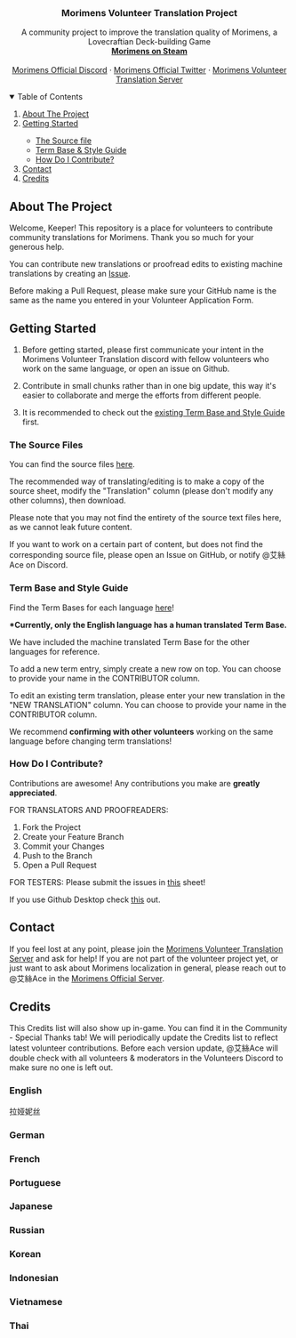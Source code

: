 
<!-- PROJECT TITLE -->
<br />
<p align="center">
 
  <h3 align="center">Morimens Volunteer Translation Project</h3>

  <p align="center">
    A community project to improve the translation quality of Morimens, a Lovecraftian Deck-building Game
    <br />
    <a href="https://store.steampowered.com/app/3052450/Morimens"><strong>Morimens on Steam</strong></a>
    <br />
    <br />
    <a href="https://discord.gg/erbwzNdsHv">Morimens Official Discord</a>
    ·
    <a href="https://x.com/MorimensOfcl">Morimens Official Twitter</a>
    ·
    <a href="https://discord.gg/m4JU2d6ce3">Morimens Volunteer Translation Server</a>
    
  </p>
</p>


<!-- TABLE OF CONTENTS -->
<details open="open">
  <summary>Table of Contents</summary>
  <ol>
    <li> <a href="#about-the-project">About The Project</a></li>
    <li><a href="#getting-started">Getting Started</a></li>
    <ul>
        <li><a href="#the-source-files">The Source file</a></li>
        <li><a href="#term-base-and-style-guide">Term Base & Style Guide</a></li>
        <li><a href="#installation">How Do I Contribute?</a></li>
      </ul>
    <li><a href="#contact">Contact</a></li>
    <li><a href="#credits">Credits</a></li>
  </ol>
</details>



<!-- ABOUT THE PROJECT -->
## About The Project

Welcome, Keeper! 
This repository is a place for volunteers to contribute community translations for Morimens. Thank you so much for your generous help.

You can contribute new translations or proofread edits to existing machine translations by creating an <a href="https://github.com/othneildrew/Best-README-Template/issues">Issue</a>.

Before making a Pull Request, please make sure your GitHub name is the same as the name you entered in your Volunteer Application Form.

<!-- GETTING STARTED -->
## Getting Started

1. Before getting started, please first communicate your intent in the Morimens Volunteer Translation discord with fellow volunteers who work on the same language, or open an issue on Github.

2. Contribute in small chunks rather than in one big update, this way it's easier to collaborate and merge the efforts from different people.

3. It is recommended to check out the [existing Term Base and Style Guide](https://drive.google.com/drive/u/1/folders/1NVBQGdhmr6w6tx9RzpX-BDKxdQD-MX9m) first.
   
### The Source Files

You can find the source files <a href="https://drive.google.com/drive/u/1/folders/1sOyopUbBhgpdZbew2WezbOrwXlmK0OoC">here</a>.

The recommended way of translating/editing is to make a copy of the source sheet, modify the "Translation" column (please don't modify any other columns), then download.

Please note that you may not find the entirety of the source text files here, as we cannot leak future content. 

If you want to work on a certain part of content, but does not find the corresponding source file, please open an Issue on GitHub, or notify @艾絲Ace on Discord.

### Term Base and Style Guide
Find the Term Bases for each language [here](https://drive.google.com/drive/u/1/folders/1NVBQGdhmr6w6tx9RzpX-BDKxdQD-MX9m)!

<b>*Currently, only the English language has a human translated Term Base.</b>

We have included the machine translated Term Base for the other languages for reference.

To add a new term entry, simply create a new row on top. You can choose to provide your name in the CONTRIBUTOR column.

To edit an existing term translation, please enter your new translation in the "NEW TRANSLATION" column. You can choose to provide your name in the CONTRIBUTOR column.

We recommend <b>confirming with other volunteers</b> working on the same language before changing term translations!

### How Do I Contribute?

Contributions are awesome! Any contributions you make are **greatly appreciated**.

FOR TRANSLATORS AND PROOFREADERS:
1. Fork the Project
2. Create your Feature Branch
3. Commit your Changes
4. Push to the Branch
5. Open a Pull Request

FOR TESTERS:
Please submit the issues in [this](https://docs.google.com/spreadsheets/d/1WQpzrkFNluWgAkKHQTLB1wbmJQFHp-HsYZ_Hm9_e_Vc/edit?usp=sharing) sheet!

If you use Github Desktop check [this](https://docs.github.com/en/desktop/adding-and-cloning-repositories/cloning-and-forking-repositories-from-github-desktop) out.

<!-- CONTACT -->

## Contact
If you feel lost at any point, please join the <a href="https://discord.gg/m4JU2d6ce3">Morimens Volunteer Translation Server</a> and ask for help!
If you are not part of the volunteer project yet, or just want to ask about Morimens localization in general, please reach out to @艾絲Ace in the <a href="https://discord.gg/erbwzNdsHv">Morimens Official Server</a>.

<!-- CREDITS -->
## Credits

This Credits list will also show up in-game. You can find it in the Community - Special Thanks tab!
We will periodically update the Credits list to reflect latest volunteer contributions.
Before each version update, @艾絲Ace will double check with all volunteers & moderators in the Volunteers Discord to make sure no one is left out.

### English
拉娅妮丝
### German
### French
### Portuguese
### Japanese
### Russian
### Korean
### Indonesian
### Vietnamese
### Thai


